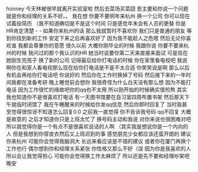honney
今天林被很早就离开实验室啦 然后去菜场买菜囧
恩主要和你说一个问题
就是你和经理的关系不好。。
我在想 你要不要明年来杭州 换一个公司
你可以现在试着投简历
（我不知道确切是不是这个时间 只是感觉年末会有人员的更替 你是HR肯定清楚 - -
如果你来杭州的话
那么我就暂时不喜欢你 我们只是普通的朋友
等到你找到新的工作 安定下来之后再喜欢好了
因为我不能趁人之危嗯
然后无论你喜欢谁 我都会尊重你的意愿
很久以前 大概你刚毕业的时候 我跟你说 你要不要来杭州的时候
我问过的那个我认识的HR 她当时说要你第二天来直接来面试
可是现在她刚生完孩子 换了新的公司
记得最后给你打电话的时候 你在家里看电视吧
我说啊你在和家人看电视那么现在给你打电话是不是不太合适
你笑笑说是啊
那么以后有机会再给你打电话吧
你说好的
然后你在工作时换掉了号码
然后接下来的一年时间我都在准备考研
晚上睡觉前会想你
我很奇怪为什么白天没有那么想
因为不能打电话
因为工作很忙的缘故吧你的qq也不太用
所以刚开始的时候确实很煎熬
其实我也知道你不是很喜欢打电话
有一天图书馆要在自习室四周布置书架 然后那天下午就临时闭馆了
我在午睡醒来的时候给你发qq信息 然后你即时回复了
当时我甚至觉得很惊讶不知道怎么回复0.0
之前我一直觉得 你不告诉我号码 qq不回复 大概是故意的
之后才知道你只是上班太忙了
换号码主动和我说 对你来说也很困难对吧
所以我觉得你是一个有点不是很喜欢说话的人啊
（其实我是想说你是一个内向的人 但是我想到你穿皮衣然后又上班迟到的事
感觉朋克少女都应该还蛮开朗的
建议你来杭州 可能你会觉得我脑洞大
长远来看应该是不错的建议 或者你在厦门再换个工作也行
偶尔想到你和经理关系紧张 你性格又那么不好（误
因为你是我喜欢的人 所以会让我觉得担心
可能你会觉得换工作太麻烦了 所以还是先不要和经理吵架吧
晚安
